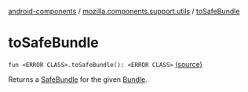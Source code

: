 [android-components](../index.md) / [mozilla.components.support.utils](index.md) / [toSafeBundle](./to-safe-bundle.md)

# toSafeBundle

`fun <ERROR CLASS>.toSafeBundle(): <ERROR CLASS>` [(source)](https://github.com/mozilla-mobile/android-components/blob/master/components/support/utils/src/main/java/mozilla/components/support/utils/SafeBundle.kt#L46)

Returns a [SafeBundle](-safe-bundle/index.md) for the given [Bundle](#).

